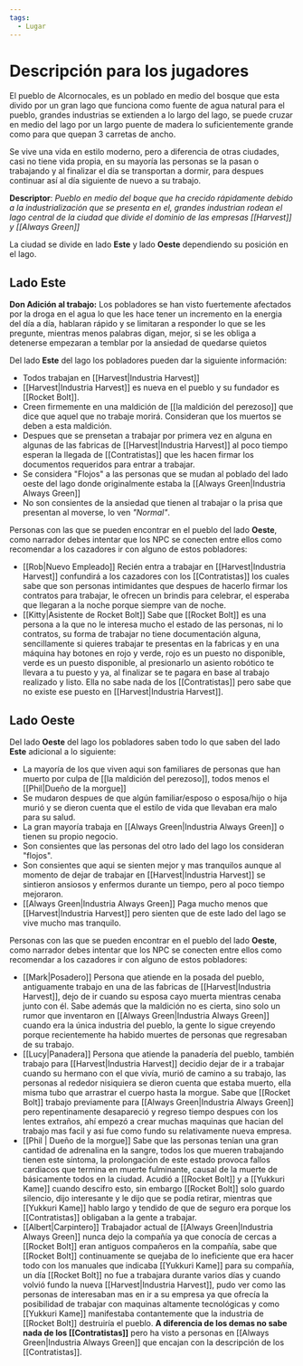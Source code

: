 ```yaml
---
tags:
  - Lugar
---
```

# Descripción para los jugadores
El pueblo de Alcornocales, es un poblado en medio del bosque que esta divido por un gran lago que funciona como fuente de agua natural para el pueblo, grandes industrias se extienden a lo largo del lago, se puede cruzar en medio del lago por un largo puente de madera lo suficientemente grande como para que quepan 3 carretas de ancho.

Se vive una vida en estilo moderno, pero a diferencia de otras ciudades, casi no tiene vida propia, en su mayoría las personas se la pasan o trabajando y al finalizar el día se transportan a dormir, para despues continuar así al día siguiente de nuevo a su trabajo.

**Descriptor**: *Pueblo en medio del boque que ha crecido rápidamente debido a la industrialización que se presenta en el, grandes industrian rodean el lago central de la ciudad que divide el dominio de las empresas [[Harvest]] y [[Always Green]]*

La ciudad se divide en lado **Este** y lado **Oeste** dependiendo su posición en el lago.
## Lado Este

**Don Adición al trabajo:** Los pobladores se han visto fuertemente afectados por la droga en el agua lo que les hace tener un incremento en la energia del día a día,  hablaran rápido y se limitaran a responder lo que se les pregunte, mientras menos palabras digan, mejor, si se les obliga a detenerse empezaran a temblar por la ansiedad de quedarse quietos

Del lado **Este** del lago los pobladores pueden dar la siguiente información:

- Todos trabajan en [[Harvest|Industria Harvest]]
- [[Harvest|Industria Harvest]] es nueva en el pueblo y su fundador es [[Rocket Bolt]].
- Creen firmemente en una maldición de [[la maldición del perezoso]] que dice que aquel que no trabaje morirá. Consideran que los muertos se deben a esta maldición.
- Despues que se prensetan a trabajar por primera vez en alguna en algunas de las fabricas de [[Harvest|Industria Harvest]] al poco tiempo esperan la llegada de [[Contratistas]] que les hacen firmar los documentos requeridos para entrar a trabajar.
- Se considera "Flojos" a las personas que se mudan al poblado del lado oeste del lago donde originalmente estaba la [[Always Green|Industria Always Green]]
- No son consientes de la ansiedad que tienen al trabajar o la prisa que presentan al moverse, lo ven *"Normal"*.

Personas con las que se pueden encontrar en el pueblo del lado **Oeste**, como narrador debes intentar que los NPC se conecten entre ellos como recomendar a los cazadores ir con alguno de estos pobladores:

- [[Rob|Nuevo Empleado]] Recién entra a trabajar en [[Harvest|Industria Harvest]] confundirá a los cazadores con los [[Contratistas]] los cuales sabe que son personas intimidantes que despues de hacerlo firmar los contratos para trabajar, le ofrecen un brindis para celebrar, el esperaba que llegaran a la noche porque siempre van de noche.
- [[Kitty|Asistente de Rocket Bolt]] Sabe que [[Rocket Bolt]] es una persona a la que no le interesa mucho el estado de las personas, ni lo contratos, su forma de trabajar no tiene documentación alguna, sencillamente si quieres trabajar te presentas en la fabricas y en una máquina hay botones en rojo y verde, rojo es un puesto no disponible, verde es un puesto disponible, al presionarlo un asiento robótico te llevara a tu puesto y ya, al finalizar se te pagara en base al trabajo realizado y listo. Ella no sabe nada de los [[Contratistas]] pero sabe que no existe ese puesto en [[Harvest|Industria Harvest]].

## Lado Oeste

Del lado **Oeste** del lago los pobladores saben todo lo que saben del lado **Este** adicional a lo siguiente:

- La mayoría de los que viven aqui son familiares de personas que han muerto por culpa de [[la maldición del perezoso]], todos menos el [[Phil|Dueño de la morgue]]
- Se mudaron despues de que algún familiar/esposo o esposa/hijo o hija murió y se dieron cuenta que el estilo de vida que llevaban era malo para su salud.
- La gran mayoría trabaja en [[Always Green|Industria Always Green]] o tienen su propio negocio.
- Son consientes que las personas del otro lado del lago los consideran "flojos".
- Son consientes que aqui se sienten mejor y mas tranquilos aunque al momento de dejar de trabajar en [[Harvest|Industria Harvest]] se sintieron ansiosos y enfermos durante un tiempo, pero al poco tiempo mejoraron.
- [[Always Green|Industria Always Green]] Paga mucho menos que [[Harvest|Industria Harvest]] pero sienten que de este lado del lago se vive mucho mas tranquilo.

Personas con las que se pueden encontrar en el pueblo del lado **Oeste**, como narrador debes intentar que los NPC se conecten entre ellos como recomendar a los cazadores ir con alguno de estos pobladores:

- [[Mark|Posadero]] Persona que atiende en la posada del pueblo, antiguamente trabajo en una de las fabricas de [[Harvest|Industria Harvest]], dejo de ir cuando su esposa cayo muerta mientras cenaba junto con él.  Sabe además que la maldición no es cierta, sino solo un rumor que inventaron en [[Always Green|Industria Always Green]] cuando era la única industria del pueblo, la gente lo sigue creyendo porque recientemente ha habido muertes de personas que regresaban de su trabajo.
- [[Lucy|Panadera]] Persona que atiende la panadería del pueblo, también trabajo para [[Harvest|Industria Harvest]] decidio dejar de ir a trabajar cuando su hermano con el que vivía, murió de camino a su trabajo, las personas al rededor nisiquiera se dieron cuenta que estaba muerto, ella misma tubo que arrastrar el cuerpo hasta la morgue. Sabe que [[Rocket Bolt]] trabajo previamente para [[Always Green|Industria Always Green]] pero repentinamente desapareció y regreso tiempo despues con los lentes extraños, ahí empezó a crear muchas maquinas que hacian del trabajo mas facil y asi fue como fundo su relativamente nueva empresa.
- [[Phil | Dueño de la morgue]] Sabe que las personas tenían una gran cantidad de adrenalina en la sangre, todos los que mueren trabajando tienen este síntoma, la prolongación de este estado provoca fallos cardiacos que termina en muerte fulminante, causal de la muerte de básicamente todos en la ciudad. Acudió a [[Rocket Bolt]] y a [[Yukkuri Kame]] cuando descifro esto, sin embargo [[Rocket Bolt]] solo guardo silencio, dijo interesante y le dijo que se podía retirar, mientras que [[Yukkuri Kame]] hablo largo y tendido de que de seguro era porque los [[Contratistas]] obligaban a la gente a trabajar.
- [[Albert|Carpintero]] Trabajador actual de [[Always Green|Industria Always Green]] nunca dejo la compañía ya que conocía de cercas a [[Rocket Bolt]] eran antiguos compañeros en la compañía, sabe que [[Rocket Bolt]] continuamente se quejaba de lo ineficiente que era hacer todo con los manuales que indicaba [[Yukkuri Kame]] para su compañía, un día [[Rocket Bolt]] no fue a trabajara durante varios días y cuando volvió fundo la nueva [[Harvest|Industria Harvest]], pudo ver como las personas de interesaban mas en ir a su empresa ya que ofrecía la posibilidad de trabajar con maquinas altamente tecnológicas y como [[Yukkuri Kame]] manifestaba contantemente que la industria de [[Rocket Bolt]] destruiría el pueblo. **A diferencia de los demas no sabe nada de los [[Contratistas]]** pero ha visto a personas en [[Always Green|Industria Always Green]] que encajan con la descripción de los [[Contratistas]].
